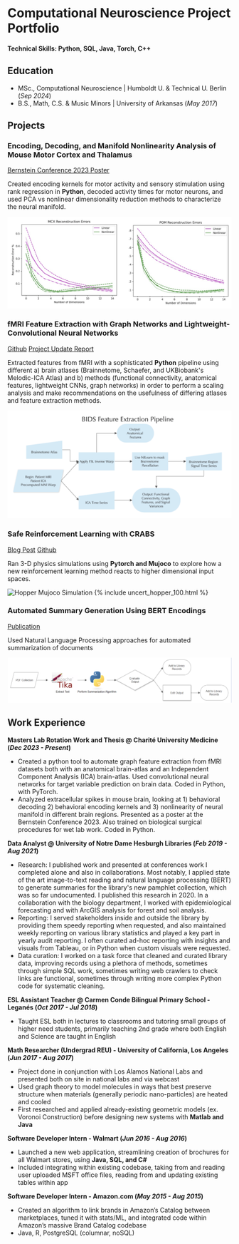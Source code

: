 # Computational Neuroscience Project Portfolio

#### Technical Skills: Python, SQL, Java, Torch, C++

## Education
- MSc., Computational Neuroscience | Humboldt U. & Technical U. Berlin (_Sep 2024_)	 					       		
- B.S., Math, C.S. & Music Minors | University of Arkansas (_May 2017_)

## Projects
### Encoding, Decoding, and Manifold Nonlinearity Analysis of Mouse Motor Cortex and Thalamus
[Bernstein Conference 2023 Poster](https://github.com/flanneryjn/portfolio/blob/main/assets/Poster9_27.pdf)

Created encoding kernels for motor activity and sensory stimulation using rank regression in **Python**, decoded activity times for motor neurons, and used PCA vs nonlinear dimensionality reduction methods to characterize the neural manifold.

![Nonlinear vs Linear (PCA) Reconstruction Error of Manifold](/assets/img/reconstruction_errors.png)


### fMRI Feature Extraction with Graph Networks and Lightweight-Convolutional Neural Networks
[Github](https://github.com/brain-tools/rfmri-feature-extraction/blob/master/readme.md)
[Project Update Report](https://github.com/flanneryjn/portfolio/blob/main/assets/Ritter_Lab_Report_latex.pdf)

Extracted features from fMRI with a sophisticated **Python** pipeline using different a) brain atlases (Brainnetome, Schaefer, and UKBiobank's Melodic-ICA Atlas) and b) methods (functional connectivity, anatomical features, lightweight CNNs, graph networks) in order to perform a scaling analysis and make recommendations on the usefulness of differing atlases and feature extraction methods.

![Extraction Pipeline](/assets/img/feature_extraction_pipeline.png)

### Safe Reinforcement Learning with CRABS
[Blog Post](https://lars-chen.github.io/rl-blog/learning-barrier-certificates/)
[Github](https://github.com/flanneryjn/CRABS_RL?tab=readme-ov-file)

Ran 3-D physics simulations using **Pytorch and Mujoco** to explore how a new reinforcement learning method reacts to higher dimensional input spaces.

![Hopper Mujoco Simulation](/assets/img/hopper_.gif)
{% include uncert_hopper_100.html %}


### Automated Summary Generation Using BERT Encodings
[Publication](https://journal.calaijol.org/index.php/ijol/article/view/158)

Used Natural Language Processing approaches for automated summarization of documents

![Extraction Pipeline](/assets/img/summarization_pipeline.png)

## Work Experience
**Masters Lab Rotation Work and Thesis @ Charité University Medicine (_Dec 2023 - Present_)**
- Created a python tool to automate graph feature extraction from fMRI datasets both with an anatomical brain-atlas and an Independent Component Analysis (ICA) brain-atlas. Used convolutional neural networks for target variable prediction on brain data. Coded in Python, with PyTorch.
- Analyzed extracellular spikes in mouse brain, looking at 1) behavioral decoding 2) behavioral encoding kernels and 3) nonlinearity of neural manifold in different brain regions. Presented as a poster at the Bernstein Conference 2023. Also trained on biological surgical procedures for wet lab work. Coded in Python.


**Data Analyst @ University of Notre Dame Hesburgh Libraries (_Feb 2019 - Aug 2021_)**
- Research: I published work and presented at conferences work I completed alone and also in collaborations. Most notably, I applied state of the art image-to-text reading and natural language processing (BERT) to generate summaries for the library's new pamphlet collection, which was so far undocumented. I published this research in 2020. In a collaboration with the biology department, I worked with epidemiological forecasting and with ArcGIS analysis for forest and soil analysis.
- Reporting: I served stakeholders inside and outside the library by providing them speedy reporting when requested, and also maintained weekly reporting on various library statistics and played a key part in yearly audit reporting. I often curated ad-hoc reporting with insights and visuals from Tableau, or in Python when custom visuals were requested.
- Data curation: I worked on a task force that cleaned and curated library data, improving records using a plethora of methods, sometimes through simple SQL work, sometimes writing web crawlers to check links are functional, sometimes through writing more complex Python code for systematic cleaning.

**ESL Assistant Teacher @ Carmen Conde Bilingual Primary School - Leganés (_Oct 2017 - Jul 2018_)**
- Taught ESL both in lectures to classrooms and tutoring small groups of higher need students, primarily teaching 2nd grade where both English and Science are taught in English

**Math Researcher (Undergrad REU) - University of California, Los Angeles (_Jun 2017 - Aug 2017_)**
- Project done in conjunction with Los Alamos National Labs and presented both on site in national labs and via webcast
- Used graph theory to model molecules in ways that best preserve structure when materials (generally periodic nano-particles) are heated and cooled
- First researched and applied already-existing geometric models (ex. Voronoi Construction) before designing new systems with **Matlab and Java**

**Software Developer Intern - Walmart (_Jun 2016 - Aug 2016_)**
- Launched a new web application, streamlining creation of brochures for all Walmart stores, using **Java, SQL, and C#**
- Included integrating within existing codebase, taking from and reading user uploaded MSFT office files, reading from and updating existing tables within app

**Software Developer Intern - Amazon.com (_May 2015 - Aug 2015_)**
- Created an algorithm to link brands in Amazon’s Catalog between marketplaces, tuned it with stats/ML, and integrated code within Amazon’s massive Brand Catalog codebase
- Java, R, PostgreSQL (columnar, noSQL)
